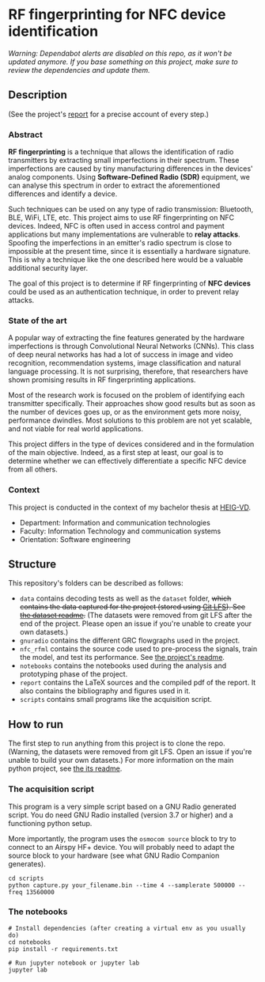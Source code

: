 # RF fingerprinting for NFC device identification

_Warning: Dependabot alerts are disabled on this repo, as it won't be updated anymore. If you base something on this project, make sure to review the dependencies and update them._

## Description

(See the project's [report](report/final-report.pdf) for a precise account of every step.)

### Abstract

**RF fingerprinting** is a technique that allows the identification of radio transmitters by extracting small imperfections in their spectrum. These imperfections are caused by tiny manufacturing differences in the devices' analog components. Using **Software-Defined Radio (SDR)** equipment, we can analyse this spectrum in order to extract the aforementioned differences and identify a device.

Such techniques can be used on any type of radio transmission: Bluetooth, BLE, WiFi, LTE, etc. This project aims to use RF fingerprinting on NFC devices. Indeed, NFC is often used in access control and payment applications but many implementations are vulnerable to **relay attacks**. Spoofing the imperfections in an emitter's radio spectrum is close to impossible at the present time, since it is essentially a hardware signature. This is why a technique like the one described here would be a valuable additional security layer.

The goal of this project is to determine if RF fingerprinting of **NFC devices** could be used as an authentication technique, in order to prevent relay attacks.

### State of the art

A popular way of extracting the fine features generated by the hardware imperfections is through Convolutional Neural Networks (CNNs). This class of deep neural networks has had a lot of success in image and video recognition, recommendation systems, image classification and natural language processing. It is not surprising, therefore, that researchers have shown promising results in RF fingerprinting applications.

Most of the research work is focused on the problem of identifying each transmitter specifically. Their approaches show good results but as soon as the number of devices goes up, or as the environment gets more noisy, performance dwindles. Most solutions to this problem are not yet scalable, and not viable for real world applications.

This project differs in the type of devices considered and in the formulation of the main objective. Indeed, as a first step at least, our goal is to determine whether we can effectively differentiate a specific NFC device from all others.

### Context

This project is conducted in the context of my bachelor thesis at [HEIG-VD](https://heig-vd.ch/en).

- Department: Information and communication technologies
- Faculty: Information Technology and communication systems
- Orientation: Software engineering

## Structure

This repository's folders can be described as follows:

- `data` contains decoding tests as well as the `dataset` folder, ~~which contains the data captured for the project (stored using [Git LFS](https://git-lfs.github.com/)). See [the dataset readme](data/dataset/README.md).~~ (The datasets were removed from git LFS after the end of the project. Please open an issue if you're unable to create your own datasets.)
- `gnuradio` contains the different GRC flowgraphs used in the project.
- `nfc_rfml` contains the source code used to pre-process the signals, train the model, and test its performance. See [the project's readme](nfc_rfml/README.md).
- `notebooks` contains the notebooks used during the analysis and prototyping phase of the project.
- `report` contains the LaTeX sources and the compiled pdf of the report. It also contains the bibliography and figures used in it.
- `scripts` contains small programs like the acquisition script.

## How to run

The first step to run anything from this project is to clone the repo. (Warning, the datasets were removed from git LFS. Open an issue if you're unable to build your own datasets.) For more information on the main python project, see [the its readme](nfc_rfml/README.md).

### The acquisition script

This program is a very simple script based on a GNU Radio generated script. You do need GNU Radio installed (version 3.7 or higher) and a functioning python setup.

More importantly, the program uses the `osmocom source` block to try to connect to an Airspy HF+ device. You will probably need to adapt the source block to your hardware (see what GNU Radio Companion generates).

```
cd scripts
python capture.py your_filename.bin --time 4 --samplerate 500000 --freq 13560000
```

### The notebooks

```
# Install dependencies (after creating a virtual env as you usually do)
cd notebooks
pip install -r requirements.txt

# Run jupyter notebook or jupyter lab
jupyter lab
```

